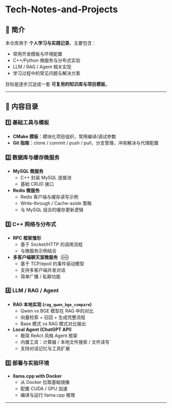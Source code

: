 # Tech-Notes-and-Projects

## 📌 简介
本仓库用于 **个人学习与实践记录**，主要包含：
- 常用开发模板与环境配置
- C++/Python 微服务与分布式实验
- LLM / RAG / Agent 相关实现
- 学习过程中的常见问题与解决方案

目标是逐步沉淀成一套 **可复用的知识库与项目模板**。

---

## 📂 内容目录

### 1️⃣ 基础工具与模板
- **CMake 模板**：模块化项目组织，常用编译/调试参数
- **Git 指南**：clone / commit / push / pull，分支管理，冲突解决与代理配置

### 2️⃣ 数据库与缓存微服务
- **MySQL 微服务**
  - C++ 封装 MySQL 连接池
  - 基础 CRUD 接口
- **Redis 微服务**
  - Redis 客户端与缓存读写示例
  - Write-through / Cache-aside 策略
  - 与 MySQL 组合的缓存更新逻辑

### 3️⃣ C++ 网络与分布式
- **RPC 框架雏形**
  - 基于 Socket/HTTP 的调用流程
  - 与微服务示例结合
- **多客户端聊天室微服务**（🆕）
  - 基于 TCP/epoll 的事件驱动模型
  - 支持多客户端并发对话
  - 简单广播 / 私聊功能

### 4️⃣ LLM / RAG / Agent
- **RAG 本地实现 (`rag_qwen_bge_compare`)**
  - Qwen vs BGE 模型在 RAG 中的对比
  - 向量检索 + 召回 + 生成完整流程
  - Base 模式 vs RAG 模式对比输出
- **Local Agent (ChatGPT API)**
  - 极简 ReAct 风格 Agent 框架
  - 内置工具：计算器 / 本地文件搜索 / 文件读写
  - 支持对话记忆与工具扩展

### 5️⃣ 部署与实验环境
- **llama.cpp with Docker**
  - 从 Docker 拉取基础镜像
  - 配置 CUDA / GPU 加速
  - 编译与运行 llama.cpp 推理

---

